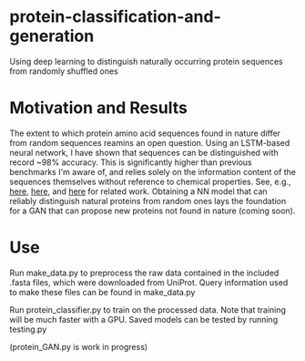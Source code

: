 # protein-classification-and-generation
Using deep learning to distinguish naturally occurring protein sequences from randomly shuffled ones

# Motivation and Results
The extent to which protein amino acid sequences found in nature differ from random sequences reamins an open question. Using an LSTM-based neural network, I have shown that sequences can be distinguished with record ~98% accuracy. This is significantly higher than previous benchmarks I'm aware of, and relies solely on the information content of the sequences themselves without reference to chemical properties. See, e.g., [here](https://www.sciencedirect.com/science/article/abs/pii/S0022519315005731), [here](https://www.biorxiv.org/content/10.1101/687558v2.abstract), and [here](https://www.ncbi.nlm.nih.gov/pmc/articles/PMC3353917/) for related work. Obtaining a NN model that can reliably distinguish natural proteins from random ones lays the foundation for a GAN that can propose new proteins not found in nature (coming soon).

# Use
Run make_data.py to preprocess the raw data contained in the included .fasta files, which were downloaded from UniProt. Query information used to make these files can be found in make_data.py

Run protein_classifier.py to train on the processed data. Note that training will be much faster with a GPU. Saved models can be tested by running testing.py

(protein_GAN.py is work in progress)

